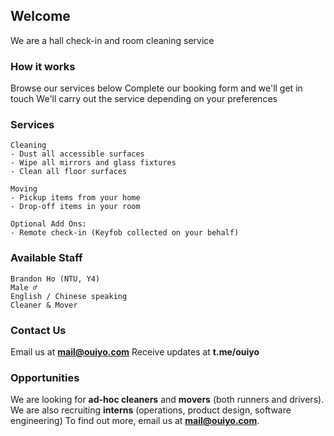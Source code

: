 ## Welcome

We are a hall check-in and room cleaning service

### How it works
<ion-icon name="help-outline"></ion-icon> Browse our services below
<ion-icon name="list-outline"></ion-icon> Complete our booking form and we'll get in touch
<ion-icon name="build-outline"></ion-icon> We'll carry out the service depending on your preferences

### Services
```
Cleaning
- Dust all accessible surfaces 
- Wipe all mirrors and glass fixtures
- Clean all floor surfaces
```

```
Moving
- Pickup items from your home
- Drop-off items in your room
```

```
Optional Add Ons:
- Remote check-in (Keyfob collected on your behalf)
```

### Available Staff
```
Brandon Ho (NTU, Y4)
Male ♂️
English / Chinese speaking 
Cleaner & Mover
```
### Contact Us

<ion-icon name="mail-outline"></ion-icon> Email us at **mail@ouiyo.com**
<ion-icon name="chatbubble-outline"></ion-icon>  Receive updates at **t.me/ouiyo** 

### Opportunities

We are looking for **ad-hoc cleaners** and **movers** (both runners and drivers).
We are also recruiting **interns** (operations, product design, software engineering)
To find out more, email us at **mail@ouiyo.com**. 
